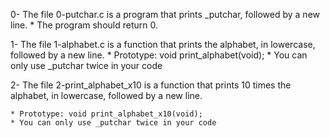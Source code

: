 0- The file 0-putchar.c is a program that prints _putchar, followed by a new line.
	* The program should return 0.

1- The file 1-alphabet.c is a function that prints the alphabet, in lowercase, followed by a new line.
	* Prototype: void print_alphabet(void);
	* You can only use _putchar twice in your code

2- The file 2-print_alphabet_x10 is a function that prints 10 times the alphabet, in lowercase, followed by a new line.

	* Prototype: void print_alphabet_x10(void);
	* You can only use _putchar twice in your code
